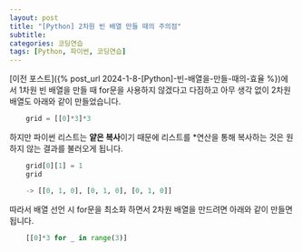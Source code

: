 ```yaml
---
layout: post
title: "[Python] 2차원 빈 배열 만들 때의 주의점"
subtitle: 
categories: 코딩연습
tags: [Python, 파이썬, 코딩연습]
---
```


[이전 포스트]({% post_url 2024-1-8-[Python]-빈-배열을-만들-때의-효율 %})에서 1차원 빈 배열을 만들 때 for문을 사용하지 않겠다고 다짐하고 아무 생각 없이 2차원 배열도 아래와 같이 만들었습니다. 

```Python
    grid = [[0]*3]*3
```

하지만 파이썬 리스트는 **얕은 복사**이기 때문에 리스트를 *연산을 통해 복사하는 것은 원하지 않는 결과를 불러오게 됩니다. 

```Python
    grid[0][1] = 1
    grid

    -> [[0, 1, 0], [0, 1, 0], [0, 1, 0]]
```

따라서 배열 선언 시 for문을 최소화 하면서 2차원 배열을 만드려면 아래와 같이 만들면 됩니다.

```Python
    [[0]*3 for _ in range(3)]
```